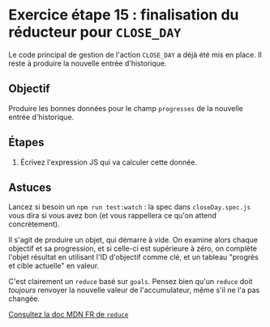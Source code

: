 # Exercice étape 15 : finalisation du réducteur pour `CLOSE_DAY`

Le code principal de gestion de l'action `CLOSE_DAY` a déjà été mis en place. Il reste à produire la nouvelle entrée d'historique.

## Objectif

Produire les bonnes données pour le champ `progresses` de la nouvelle entrée d'historique.

## Étapes

1. Écrivez l'expression JS qui va calculer cette donnée.

## Astuces

Lancez si besoin un `npm run test:watch` : la spec dans `closeDay.spec.js` vous dira si vous avez bon (et vous rappellera ce qu'on attend concrètement).

Il s'agit de produire un objet, qui démarre à vide.  On examine alors chaque objectif et sa progression, et si celle-ci est supérieure à zéro, on complète l'objet résultat en utilisant l'ID d'objectif comme clé, et un tableau "progrès et cible actuelle" en valeur.

C'est clairement un `reduce` basé sur `goals`.  Pensez bien qu'un `reduce` doit *toujours* renvoyer la nouvelle valeur de l'accumulateur, même s'il ne l'a pas changée.

[Consultez la doc MDN FR de `reduce`](https://developer.mozilla.org/fr/docs/Web/JavaScript/Reference/Objets_globaux/Array/reduce)
